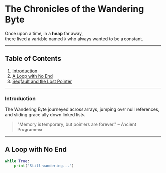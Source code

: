# The Chronicles of the Wandering Byte

Once upon a time, in a **heap** far away,  
there lived a variable named `X` who always wanted to be a constant.

---

## Table of Contents
1. [Introduction](#introduction)
2. [A Loop with No End](#a-loop-with-no-end)
3. [Segfault and the Lost Pointer](#segfault-and-the-lost-pointer)

---

### Introduction
The Wandering Byte journeyed across arrays, jumping over null references,  
and sliding gracefully down linked lists.

> "Memory is temporary, but pointers are forever." – Ancient Programmer

---

## A Loop with No End
```python
while True:
    print("Still wandering...")

